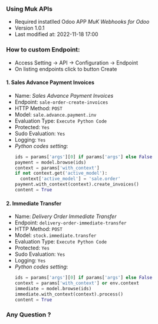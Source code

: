### Using Muk APIs
- Required instatlled Odoo APP *MuK Webhooks for Odoo*
- Version 1.0.1
- Last modified at: 2022-11-18 17:00
### How to custom Endpoint:
- Access Setting -> API -> Configuration -> Endpoint
- On listing endpoints click to button Create
#### 1. Sales Advance Payment Invoices
- Name: _Sales Advance Payment Invoices_
- Endpoint: `sale-order-create-invoices`
- HTTP Method: `POST`
- Model: `sale.advance.payment.inv`
- Evaluation Type: `Execute Python Code`
- Protected: `Yes`
- Sudo Evaluation: `Yes`
- Logging: `Yes`
- *Python codes setting*:
    ```python
    ids = params['args'][0] if params['args'] else False
    payment = model.browse(ids)
    context = params['with_context']
    if not context.get('active_model'):
      context['active_model'] = 'sale.order'
    payment.with_context(context).create_invoices()
    content = True
    ```
#### 2. Immediate Transfer
- Name: _Delivery Order Immediate Transfer_
- Endpoint: `delivery-order-immediate-transfer`
- HTTP Method: `POST`
- Model: `stock.immediate.transfer`
- Evaluation Type: `Execute Python Code`
- Protected: `Yes`
- Sudo Evaluation: `Yes`
- Logging: `Yes`
- *Python codes setting*:
    ```python
    ids = params['args'][0] if params['args'] else False
    context = params['with_context'] or env.context
    immediate = model.browse(ids)
    immediate.with_context(context).process()
    content = True
    ```

### Any Question ?
